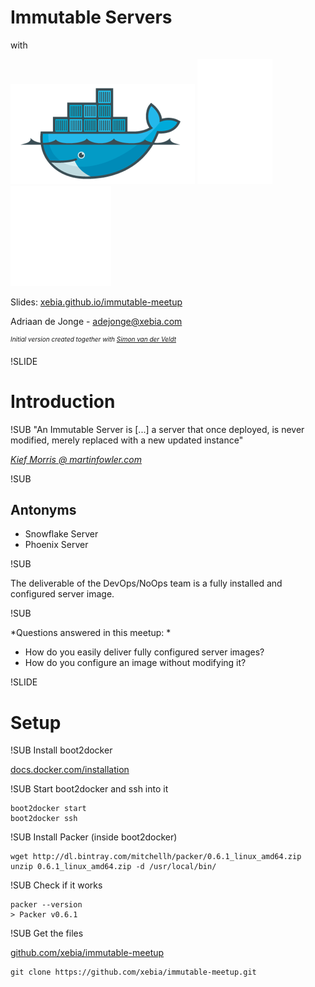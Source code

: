 # Immutable Servers
with

![Docker logo](img/docker-logo-no-text.png) <!-- .element: class="noborder" -->
![plus](img/plus.png) <!-- .element: class="noborder" -->
![Consul logo](img/consul-logo.png) <!-- .element: class="noborder" -->

Slides: [xebia.github.io/immutable-meetup](http://xebia.github.io/immutable-meetup)

Adriaan de Jonge - [adejonge@xebia.com](mailto:adejonge@xebia.com)

<sup style="font-size: 10px;">*Initial version created together with [Simon van der Veldt](mailto:svanderveldt@xebia.com)*</sup>

!SLIDE
# Introduction

!SUB
"An Immutable Server is [...] a server that once deployed, is never modified, merely replaced with a new updated instance"

[_Kief Morris @ martinfowler.com_](http://martinfowler.com/bliki/ImmutableServer.html)

!SUB
## Antonyms

 - Snowflake Server
 - Phoenix Server

!SUB

The deliverable of the DevOps/NoOps team is a fully installed and configured server image.


!SUB

*Questions answered in this meetup: *

 - How do you easily deliver fully configured server images?
 - How do you configure an image without modifying it?


!SLIDE
# Setup


!SUB
Install boot2docker

[docs.docker.com/installation](http://docs.docker.com/installation)

!SUB
Start boot2docker and ssh into it
```
boot2docker start
boot2docker ssh
```

!SUB
Install Packer (inside boot2docker)
```
wget http://dl.bintray.com/mitchellh/packer/0.6.1_linux_amd64.zip
unzip 0.6.1_linux_amd64.zip -d /usr/local/bin/
```

!SUB
Check if it works
```
packer --version
> Packer v0.6.1
```

!SUB
Get the files

[github.com/xebia/immutable-meetup](https://github.com/xebia/immutable-meetup)
```
git clone https://github.com/xebia/immutable-meetup.git
```



